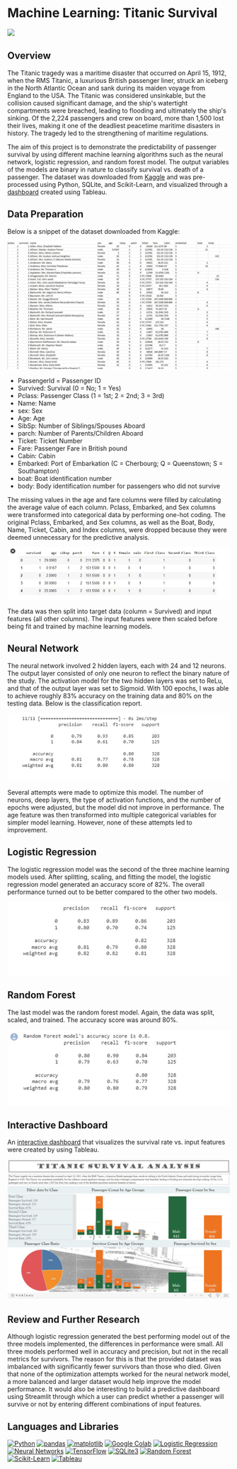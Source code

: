 # Machine Learning: Titanic Survival
<img src="https://images8.alphacoders.com/405/405029.jpg">

## Overview

The Titanic tragedy was a maritime disaster that occurred on April 15, 1912, when the RMS Titanic, a luxurious British passenger liner, struck an iceberg in the North Atlantic Ocean and sank during its maiden voyage from England to the USA. The Titanic was considered unsinkable, but the collision caused significant damage, and the ship's watertight compartments were breached, leading to flooding and ultimately the ship's sinking. Of the 2,224 passengers and crew on board, more than 1,500 lost their lives, making it one of the deadliest peacetime maritime disasters in history. The tragedy led to the strengthening of maritime regulations.

The aim of this project is to demonstrate the predictability of passenger survival by using different machine learning algorithms such as the neural network, logistic regression, and random forest model. The output variables of the models are binary in nature to classify survival vs. death of a passenger. The dataset was downloaded from [Kaggle](https://www.kaggle.com/) and was pre-processed using Python, SQLite, and Scikit-Learn, and visualized through a [dashboard](https://public.tableau.com/app/profile/ji.yeol.yang/viz/titanic_16825642408080/Dashboard) created using Tableau.

## Data Preparation

Below is a snippet of the dataset downloaded from Kaggle:

![rawdata](https://github.com/ericyang91/Machine_Learning_Titanic_Survival/blob/main/images/rawdata.jpg)

- PassengerId = Passenger ID
- Survived: Survival (0 = No; 1 = Yes)
- Pclass: Passenger Class (1 = 1st; 2 = 2nd; 3 = 3rd)
- Name: Name
- sex: Sex
- Age: Age
- SibSp: Number of Siblings/Spouses Aboard
- parch: Number of Parents/Children Aboard
- Ticket: Ticket Number
- Fare: Passenger Fare in British pound
- Cabin: Cabin
- Embarked: Port of Embarkation (C = Cherbourg; Q = Queenstown; S = Southampton)
- boat: Boat identification number
- body: Body identification number for passengers who did not survive

The missing values in the age and fare columns were filled by calculating the average value of each column. Pclass, Embarked, and Sex columns were transformed into categorical data by performing one-hot coding. The original Pclass, Embarked, and Sex columns, as well as the Boat, Body, Name, Ticket, Cabin, and Index columns, were dropped because they were deemed unnecessary for the predictive analysis.

![cleandata](https://github.com/ericyang91/Machine_Learning_Titanic_Survival/blob/main/images/cleandata.jpg)

The data was then split into target data (column = Survived) and input features (all other columns). The input features were then scaled before being fit and trained by machine learning models.

## Neural Network

The neural network involved 2 hidden layers, each with 24 and 12 neurons. The output layer consisted of only one neuron to reflect the binary nature of the study. The activation model for the two hidden layers was set to ReLu, and that of the output layer was set to Sigmoid. With 100 epochs, I was able to achieve roughly 83% accuracy on the training data and 80% on the testing data. Below is the classification report.

![classification](https://github.com/ericyang91/Machine_Learning_Titanic_Survival/blob/main/images/classification.jpg)

Several attempts were made to optimize this model. The number of neurons, deep layers, the type of activation functions, and the number of epochs were adjusted, but the model did not improve in performance. The age feature was then transformed into multiple categorical variables for simpler model learning. However, none of these attempts led to improvement.

## Logistic Regression

The logistic regression model was the second of the three machine learning models used. After splitting, scaling, and fitting the model, the logistic regression model generated an accuracy score of 82%. The overall performance turned out to be better compared to the other two models.

![logisticregression](https://github.com/ericyang91/Machine_Learning_Titanic_Survival/blob/main/images/logisticregression.jpg)

## Random Forest

The last model was the random forest model. Again, the data was split, scaled, and trained. The accuracy score was around 80%.

![randomforest](https://github.com/ericyang91/Machine_Learning_Titanic_Survival/blob/main/images/randomforest.jpg)

## Interactive Dashboard

An [interactive dashboard](https://public.tableau.com/app/profile/ji.yeol.yang/viz/titanic_16825642408080/Dashboard) that visualizes the survival rate vs. input features were created by using Tableau.

![dash](https://github.com/ericyang91/Machine_Learning_Titanic_Survival/blob/main/images/dash.jpg)


## Review and Further Research

Although logistic regression generated the best performing model out of the three models implemented, the differences in performance were small. All three models performed well in accuracy and precision, but not in the recall metrics for survivors. The reason for this is that the provided dataset was imbalanced with significantly fewer survivors than those who died. Given that none of the optimization attempts worked for the neural network model, a more balanced and larger dataset would help improve the model performance. It would also be interesting to build a predictive dashboard using Streamlit through which a user can predict whether a passenger will survive or not by entering different combinations of input features.


## Languages and Libraries

[![Python](https://img.shields.io/badge/Python-3.x-blue.svg)](https://www.python.org/)
[![pandas](https://img.shields.io/badge/pandas-1.x-orange.svg)](https://pandas.pydata.org/)
[![matplotlib](https://img.shields.io/badge/matplotlib-3.x-green.svg)](https://matplotlib.org/)
[![Google Colab](https://img.shields.io/badge/Google%20Colab-blueviolet.svg)](https://colab.research.google.com/)
[![Logistic Regression](https://img.shields.io/badge/Logistic%20Regression-red.svg)](https://en.wikipedia.org/wiki/Logistic_regression)
[![Neural Networks](https://img.shields.io/badge/Neural%20Networks-yellow.svg)](https://en.wikipedia.org/wiki/Artificial_neural_network)
[![TensorFlow](https://img.shields.io/badge/TensorFlow-2.x-orange.svg)](https://www.tensorflow.org/)
[![SQLite3](https://img.shields.io/badge/SQLite-3.x-blue.svg)](https://www.sqlite.org/index.html)
[![Random Forest](https://img.shields.io/badge/Random_Forest-Machine_Learning-green)](https://en.wikipedia.org/wiki/Random_forest)
[![Scikit-Learn](https://img.shields.io/badge/Scikit_Learn-Machine_Learning-blue)](https://scikit-learn.org/)
[![Tableau](https://img.shields.io/badge/Tableau-Data_Visualization-orange)](https://www.tableau.com/)

